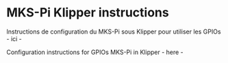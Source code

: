 # MKS-Pi Klipper instructions

Instructions de configuration du MKS-Pi sous Klipper pour utiliser les GPIOs  -  ici  -

Configuration instructions for GPIOs MKS-Pi in Klipper  -  here  -